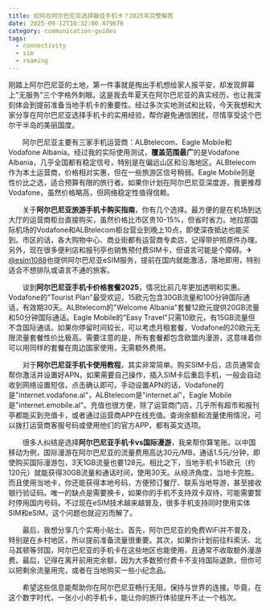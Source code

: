 ```yaml
---
title: 如何在阿尔巴尼亚选择最佳手机卡？2025年完整解答
date: 2025-09-12T10:32:00.479678
category: communication-guides
tags:
  - connectivity
  - sim
  - roaming
---
```


刚踏上阿尔巴尼亚的土地，第一件事就是掏出手机想给家人报平安，却发现屏幕上"无服务"三个字格外刺眼。这是我去年夏天在阿尔巴尼亚的真实经历，也让我深刻体会到提前准备当地手机卡的重要性。经过多次实地测试和比较，今天我想和大家分享在阿尔巴尼亚选择手机卡的实用经验，帮你避免通信困扰，尽情享受这个巴尔干半岛的美丽国度。

　　阿尔巴尼亚主要有三家手机运营商：ALBtelecom、Eagle Mobile和Vodafone Albania。经过我的实际使用测试，**覆盖范围最广**的是Vodafone Albania，几乎全国都有稳定信号，特别是在偏远山区和沿海地区。ALBtelecom作为本土运营商，价格相对实惠，但在一些旅游区信号稍弱。Eagle Mobile则是性价比之选，适合预算有限的旅行者。如果你计划在阿尔巴尼亚深度游，我更推荐Vodafone，虽然价格略高，但网络稳定性值得信赖。

　　关于**阿尔巴尼亚旅游手机卡购买指南**，你有几个选择。最方便的是在机场到达大厅的运营商柜台直接购买，虽然价格比市区贵10-15%，但省时省力。地拉那国际机场的Vodafone和ALBtelecom柜台营业到晚上10点，即使深夜抵达也能买到。市区的话，各大购物中心、商业街都有运营商专卖店，记得带护照原件办理。另外，现在很多便利店和报刊亭也销售预付费SIM卡，但语言可能是个障碍。✈[@esim1088](https://t.me/s/esim1088)也提供阿尔巴尼亚eSIM服务，提前在国内就能激活，落地即用，特别适合不想排队或语言不通的旅客。

　　谈到**阿尔巴尼亚手机卡价格套餐2025**，情况比前几年更加透明和实惠。Vodafone的"Tourist Plan"最受欢迎，15欧元包含30GB流量和100分钟国际通话，有效期30天。ALBtelecom的"Welcome Albania"套餐12欧元提供20GB流量和50分钟国际通话。Eagle Mobile的"Easy Travel"只需10欧元，有15GB流量但不含国际通话。如果你停留时间较长，可以考虑月租套餐，Vodafone的20欧元无限流量套餐性价比极高。需要注意的是，所有套餐都包含欧盟内漫游，这意味着你可以用同样的套餐在周边国家使用，无需额外费用。

　　对于**阿尔巴尼亚手机卡使用教程**，其实非常简单。购买SIM卡后，店员通常会帮你激活并设置好APN。如果需要自己操作，插入SIM卡后重启手机，一般会自动收到网络设置短信，点击确认即可。手动设置APN的话，Vodafone的是"internet.vodafone.al"，ALBtelecom是"internet.al"，Eagle Mobile是"internet.emobile.al"。充值也很方便，除了运营商门店，几乎所有超市和报刊亭都能买到充值卡，或者通过运营商APP在线充值。查询余额和流量使用情况，可以拨打运营商客服号码或使用他们的官方APP，都有英文选项。

　　很多人纠结是选择**阿尔巴尼亚手机卡vs国际漫游**，我来帮你算笔账。以中国移动为例，国际漫游在阿尔巴尼亚的流量费用高达30元/MB，通话1.5元/分钟，即使购买国际漫游包，3天1GB流量也要128元。相比之下，当地手机卡15欧元（约120元）就能获得30GB流量和通话时间，使用30天。从经济角度，当地卡完胜。而且使用当地卡，你还能获得本地号码，方便预订餐厅、联系当地导游，甚至接收银行验证码。唯一的缺点是需要换卡，如果你的手机不支持双卡双待，可能需要暂时停用国内号码。不过现在eSIM技术越来越普及，很多手机支持同时使用实体SIM和eSIM，这个问题也就迎刃而解了。

　　最后，我想分享几个实用小贴士。首先，阿尔巴尼亚的免费WiFi并不普及，特别是在乡村地区，所以提前准备流量很重要。其次，如果你计划前往科索沃、北马其顿等邻国，阿尔巴尼亚的手机卡在这些地区也能使用，且通常不收取额外漫游费。最后，记得在离开前用完余额，因为大多数预付费卡不支持国际退款，但你可以把剩余流量用完，或者在当地购买一些小纪念品。

　　希望这些信息能帮助你在阿尔巴尼亚畅行无阻，保持与世界的连接。毕竟，在这个数字时代，一张小小的手机卡，能让你的旅行体验提升不止一个档次。